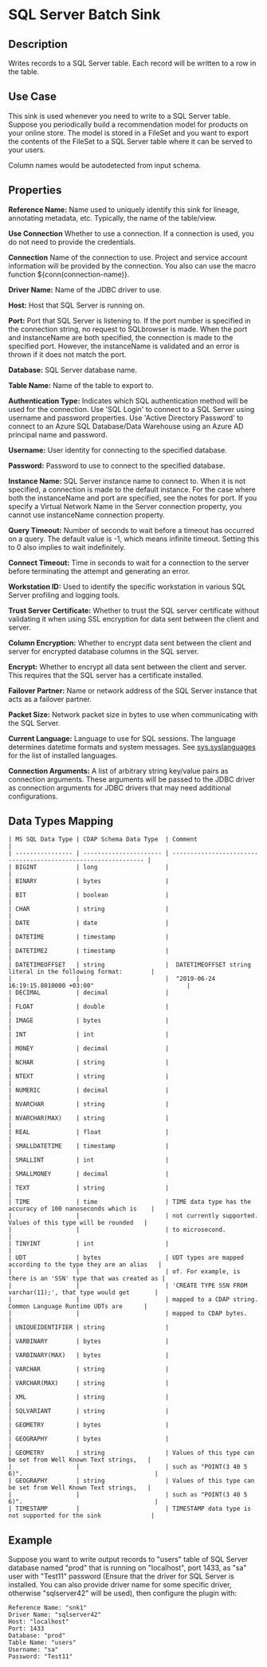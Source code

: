 # SQL Server Batch Sink


Description
-----------
Writes records to a SQL Server table. Each record will be written to a row in the table.


Use Case
--------
This sink is used whenever you need to write to a SQL Server table.
Suppose you periodically build a recommendation model for products on your online store.
The model is stored in a FileSet and you want to export the contents
of the FileSet to a SQL Server table where it can be served to your users.

Column names would be autodetected from input schema.

Properties
----------
**Reference Name:** Name used to uniquely identify this sink for lineage, annotating metadata, etc.
Typically, the name of the table/view.

**Use Connection** Whether to use a connection. If a connection is used, you do not need to provide the credentials.

**Connection** Name of the connection to use. Project and service account information will be provided by the connection.
You also can use the macro function ${conn(connection-name)}.

**Driver Name:** Name of the JDBC driver to use.

**Host:** Host that SQL Server is running on.

**Port:** Port that SQL Server is listening to. If the port number is specified in the
connection string, no request to SQLbrowser is made. When the port and instanceName 
are both specified, the connection is made to the specified port. However, the instanceName is validated and an 
error is thrown if it does not match the port.

**Database:** SQL Server database name.

**Table Name:** Name of the table to export to.

**Authentication Type:** Indicates which SQL authentication method will be used for the connection. Use 'SQL Login' to
connect to a SQL Server using username and password properties. Use 'Active Directory Password' to connect to
an Azure SQL Database/Data Warehouse using an Azure AD principal name and password.

**Username:** User identity for connecting to the specified database.

**Password:** Password to use to connect to the specified database.

**Instance Name:** SQL Server instance name to connect to. When it is not specified, a
connection is made to the default instance. For the case where both the instanceName and port are specified,
see the notes for port. If you specify a Virtual Network Name in the Server connection property, you cannot
use instanceName connection property.

**Query Timeout:** Number of seconds to wait before a timeout has occurred on a query. The default value is -1,
which means infinite timeout. Setting this to 0 also implies to wait indefinitely.

**Connect Timeout:** Time in seconds to wait for a connection to the server before terminating the attempt and
generating an error.

**Workstation ID:** Used to identify the specific workstation in various SQL Server profiling and logging tools.

**Trust Server Certificate:** Whether to trust the SQL server certificate without validating it when using SSL
encryption for data sent between the client and server.

**Column Encryption:** Whether to encrypt data sent between the client and server for encrypted database columns in the
SQL server.

**Encrypt:** Whether to encrypt all data sent between the client and server. This requires that the SQL server has a
certificate installed.

**Failover Partner:** Name or network address of the SQL Server instance that acts as a failover partner.

**Packet Size:** Network packet size in bytes to use when communicating with the SQL Server.

**Current Language:** Language to use for SQL sessions. The language determines datetime formats and system messages.
See [sys.syslanguages] for the list of installed languages.

[sys.syslanguages]:
https://docs.microsoft.com/en-us/sql/relational-databases/system-compatibility-views/sys-syslanguages-transact-sql

**Connection Arguments:** A list of arbitrary string key/value pairs as connection arguments. These arguments
will be passed to the JDBC driver as connection arguments for JDBC drivers that may need additional configurations.

Data Types Mapping
----------


    | MS SQL Data Type | CDAP Schema Data Type  | Comment                                                        |
    | ---------------- | ---------------------- | -------------------------------------------------------------- |
    | BIGINT           | long                   |                                                                |
    | BINARY           | bytes                  |                                                                |
    | BIT              | boolean                |                                                                |
    | CHAR             | string                 |                                                                |
    | DATE             | date                   |                                                                |
    | DATETIME         | timestamp              |                                                                |
    | DATETIME2        | timestamp              |                                                                |
    | DATETIMEOFFSET   | string                 |  DATETIMEOFFSET string literal in the following format:        |
    |                  |                        |  "2019-06-24 16:19:15.8010000 +03:00"                          |
    | DECIMAL          | decimal                |                                                                |
    | FLOAT            | double                 |                                                                |
    | IMAGE            | bytes                  |                                                                |
    | INT              | int                    |                                                                |
    | MONEY            | decimal                |                                                                |
    | NCHAR            | string                 |                                                                |
    | NTEXT            | string                 |                                                                |
    | NUMERIC          | decimal                |                                                                |
    | NVARCHAR         | string                 |                                                                |
    | NVARCHAR(MAX)    | string                 |                                                                |
    | REAL             | float                  |                                                                |
    | SMALLDATETIME    | timestamp              |                                                                |
    | SMALLINT         | int                    |                                                                |
    | SMALLMONEY       | decimal                |                                                                |
    | TEXT             | string                 |                                                                |
    | TIME             | time                   | TIME data type has the accuracy of 100 nanoseconds which is    |
    |                  |                        | not currently supported. Values of this type will be rounded   |
    |                  |                        | to microsecond.                                                |
    | TINYINT          | int                    |                                                                |
    | UDT              | bytes                  | UDT types are mapped according to the type they are an alias   |
    |                  |                        | of. For example, is there is an 'SSN' type that was created as |
    |                  |                        | 'CREATE TYPE SSN FROM varchar(11);', that type would get       |
    |                  |                        | mapped to a CDAP string. Common Language Runtime UDTs are      |
    |                  |                        | mapped to CDAP bytes.                                          |
    | UNIQUEIDENTIFIER | string                 |                                                                |
    | VARBINARY        | bytes                  |                                                                |
    | VARBINARY(MAX)   | bytes                  |                                                                |
    | VARCHAR          | string                 |                                                                |
    | VARCHAR(MAX)     | string                 |                                                                |
    | XML              | string                 |                                                                |
    | SQLVARIANT       | string                 |                                                                |
    | GEOMETRY         | bytes                  |                                                                |
    | GEOGRAPHY        | bytes                  |                                                                |
    | GEOMETRY         | string                 | Values of this type can be set from Well Known Text strings,   |
    |                  |                        | such as "POINT(3 40 5 6)".                                     |
    | GEOGRAPHY        | string                 | Values of this type can be set from Well Known Text strings,   |
    |                  |                        | such as "POINT(3 40 5 6)".                                     |
    | TIMESTAMP        |                        | TIMESTAMP data type is not supported for the sink              |


Example
-------
Suppose you want to write output records to "users" table of SQL Server database named "prod" that is running on
"localhost", port 1433, as "sa" user with "Test11" password (Ensure that the driver for SQL Server is installed. You
can also provide driver name for some specific driver, otherwise "sqlserver42" will be used), then configure the plugin
with:

```
Reference Name: "snk1"
Driver Name: "sqlserver42"
Host: "localhost"
Port: 1433
Database: "prod"
Table Name: "users"
Username: "sa"
Password: "Test11"
```
